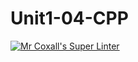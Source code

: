 # Unit1-04-CPP
[![Mr Coxall's Super Linter](https://github.com/ICS3U-Programming-IoanaM/Unit1-04-CPP/workflows/Mr%20Coxall's%20Super%20Linter/badge.svg)](https://github.com/ICS3U-Programming-IoanaM/Unit1-04-CPP/actions/)
